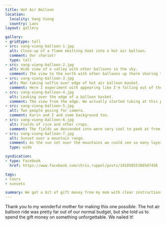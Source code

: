```yaml
---
title: Hot Air Balloon
location:
  locality: Vang Vieng
  country: Laos
layout: gallery

gallery:
- gridtype: tall
- src: vang-vieng-balloon-1.jpg
  alt: Close-up of a flame emitting heat into a hot air balloon.
  comment: Our chariot!
  type: tall
- src: vang-vieng-balloon-2.jpg
  alt: Wide view of a valley with other balloons in the sky.
  comment: The view to the north with other balloons up there sharing the sunset.
- src: vang-vieng-balloon-3.jpg
  alt: Man taking selfie over edge of hot air balloon basket.
  comment: Here I experiment with appearing like I'm falling out of the basket while Karin pleads for me to stop.
- src: vang-vieng-balloon-4.jpg
  alt: Looking over the edge of a balloon basket.
  comment: The view from the edge. We actually started tubing at this point in the river, it was fun to see our path from above.
- src: vang-vieng-balloon-5.jpg
  alt: Two people posing for camera.
  comment: Karin and I and some background too.
- src: vang-vieng-balloon-6.jpg
  alt: Fields of rice and other crops.
  comment: The fields we descended into were very cool to peek at from above.
- src: vang-vieng-balloon-7.jpg
  alt: Sunset over a mountain range.
  comment: As the sun set over the mountains we could see so many layers of mountains. It was great!
  type: wide

syndication:
- type: Facebook
  href: https://www.facebook.com/chris.ruppel/posts/10105855380507458

tags:
- tours
- sunsets

summary: We got a bit of gift money from my mom with clear instructions&#58; do something extraordinary so we could share the memories.
---
```


Thank you to my wonderful mother for making this one possible. The hot air balloon ride was pretty far out of our normal budget, but she told us to spend the gift money on something unforgettable. We nailed it!
